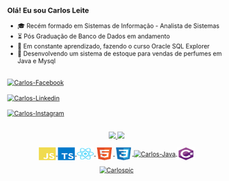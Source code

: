 ### Olá! Eu sou Carlos Leite


- 🎓 Recém formado em Sistemas de Informação - Analista de Sistemas
- ⏳ Pós Graduação de Banco de Dados em andamento
- 📌 Em constante aprendizado, fazendo o curso Oracle SQL Explorer   
- 📌 Desenvolvendo um sistema de estoque para vendas de perfumes em Java e Mysql

<div style="display: inline_block"><br>
  <a href="https://www.facebook.com/violao.carlos/">
  <img align="center" alt="Carlos-Facebook" height="30" width="40" src="https://cdn.jsdelivr.net/gh/devicons/devicon/icons/facebook/facebook-original.svg"><br><br>
    <a href="https://www.linkedin.com/in/carlos-eduardo-bonfim-leite-3b4905174/">
  <img align="center" alt="Carlos-Linkedin" height="30" width="40" src="https://cdn.jsdelivr.net/gh/devicons/devicon/icons/linkedin/linkedin-original.svg"><br><br>
      <a href="https://www.instagram.com/violao.carlos/">
  <img align="center" alt="Carlos-Instagram" height="30" width="40" src="https://www.svgrepo.com/show/299481/instagram.svg"><br><br>
<div/><br>

<div align="center">
  <a href="https://github.com/carloslei03">
  <img height="180em" src="https://github-readme-stats.vercel.app/api?username=Carlosleite&show_icons=true&theme=ayu-mirage&include_all_commits=true&count_private=true"/>
  <img height="180em" src="https://github-readme-stats.vercel.app/api/top-langs/?username=carlosleite&layout=compact&langs_count=7&theme=ayu-mirage"/>
</div>
  
  <div align="center" style="display: inline_block"><br>
  <img align="center" alt="Carlos-Js" height="30" width="40" src="https://raw.githubusercontent.com/devicons/devicon/master/icons/javascript/javascript-plain.svg">
  <img align="center" alt="Carlos-Ts" height="30" width="40" src="https://raw.githubusercontent.com/devicons/devicon/master/icons/typescript/typescript-plain.svg">
  <img align="center" alt="Carlos-React" height="30" width="40" src="https://raw.githubusercontent.com/devicons/devicon/master/icons/react/react-original.svg">
  <img align="center" alt="Carlos-HTML" height="30" width="40" src="https://raw.githubusercontent.com/devicons/devicon/master/icons/html5/html5-original.svg">
  <img align="center" alt="Carlos-CSS" height="30" width="40" src="https://raw.githubusercontent.com/devicons/devicon/master/icons/css3/css3-original.svg">
  <img align="center" alt="Carlos-Java" height="30" width="40" src="https://cdn.jsdelivr.net/gh/devicons/devicon/icons/java/java-original.svg">
  <img align="center" alt="Carlos-Csharp" height="30" width="40" src="https://raw.githubusercontent.com/devicons/devicon/master/icons/csharp/csharp-original.svg">
  </div>
  
  <p align="center">
    <img alt="Carlospic" height="512" width="512" src="https://monophy.com/media/h1P7D7wU1lD4crNlk7/monophy.gif">
  </p>  
